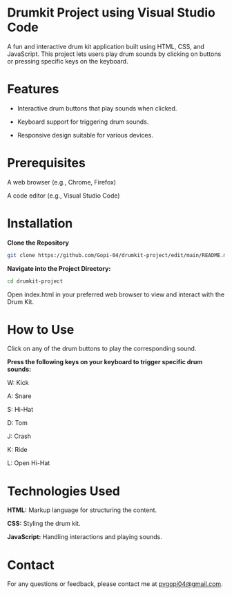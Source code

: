 # Drumkit Project using Visual Studio Code

A fun and interactive drum kit application built using HTML, CSS, and JavaScript. This project lets users play drum sounds by clicking on buttons or pressing specific keys on the keyboard.

# Features
- Interactive drum buttons that play sounds when clicked.

- Keyboard support for triggering drum sounds.

- Responsive design suitable for various devices.

# Prerequisites
A web browser (e.g., Chrome, Firefox)

A code editor (e.g., Visual Studio Code)

# Installation
**Clone the Repository**

```bash
git clone https://github.com/Gopi-04/drumkit-project/edit/main/README.md
```
**Navigate into the Project Directory:**

```bash
cd drumkit-project
```
Open index.html in your preferred web browser to view and interact with the Drum Kit.

# How to Use
Click on any of the drum buttons to play the corresponding sound.

**Press the following keys on your keyboard to trigger specific drum sounds:**

W: Kick

A: Snare

S: Hi-Hat

D: Tom

J: Crash

K: Ride

L: Open Hi-Hat

# Technologies Used
**HTML:** Markup language for structuring the content.

**CSS:** Styling the drum kit.

**JavaScript:** Handling interactions and playing sounds.

# Contact

For any questions or feedback, please contact me at [pvgopi04@gmail.com](mailto:pvgopi04@gmail.com).
